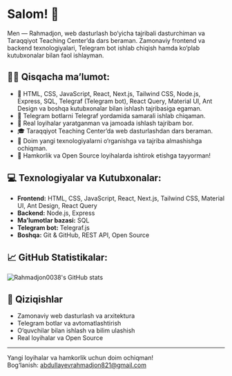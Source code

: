# Salom! 👋

Men — Rahmadjon, web dasturlash bo‘yicha tajribali dasturchiman va Taraqqiyot Teaching Center’da dars beraman. Zamonaviy frontend va backend texnologiyalari, Telegram bot ishlab chiqish hamda ko‘plab kutubxonalar bilan faol ishlayman.

## 👨‍💻 Qisqacha ma’lumot:
- 🚀 HTML, CSS, JavaScript, React, Next.js, Tailwind CSS, Node.js, Express, SQL, Telegraf (Telegram bot), React Query, Material UI, Ant Design va boshqa kutubxonalar bilan ishlash tajribasiga egaman.
- 🤖 Telegram botlarni Telegraf yordamida samarali ishlab chiqaman.
- 💼 Real loyihalar yaratganman va jamoada ishlash tajribam bor.
- 🎓 Taraqqiyot Teaching Center’da web dasturlashdan dars beraman.
- 🌱 Doim yangi texnologiyalarni o‘rganishga va tajriba almashishga ochiqman.
- 🤝 Hamkorlik va Open Source loyihalarda ishtirok etishga tayyorman!

## 💻 Texnologiyalar va Kutubxonalar:
- **Frontend:** HTML, CSS, JavaScript, React, Next.js, Tailwind CSS, Material UI, Ant Design, React Query
- **Backend:** Node.js, Express
- **Ma’lumotlar bazasi:** SQL
- **Telegram bot:** Telegraf.js
- **Boshqa:** Git & GitHub, REST API, Open Source

## 📈 GitHub Statistikalar:
![Rahmadjon0038's GitHub stats](https://github-readme-stats.vercel.app/api?username=Rahmadjon0038&show_icons=true&theme=radical)

## 🚀 Qiziqishlar
- Zamonaviy web dasturlash va arxitektura
- Telegram botlar va avtomatlashtirish
- O‘quvchilar bilan ishlash va bilim ulashish
- Real loyihalar va Open Source

---

Yangi loyihalar va hamkorlik uchun doim ochiqman!  
Bog‘lanish: abdullayevrahmadjon821@gmail.com
